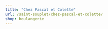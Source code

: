 ```yaml
---
title: "Chez Pascal et Colette"
url: /saint-souplet/chez-pascal-et-colette/
shop: boulangerie
---
```

